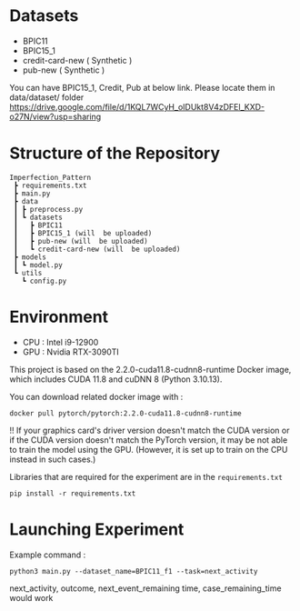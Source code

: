 # Datasets
+ BPIC11 
+ BPIC15_1 
+ credit-card-new ( Synthetic )
+ pub-new ( Synthetic )

You can have BPIC15_1, Credit, Pub at below link.
Please locate them in data/dataset/ folder
https://drive.google.com/file/d/1KQL7WCyH_oIDUkt8V4zDFEl_KXD-o27N/view?usp=sharing

# Structure of the Repository
``` 
Imperfection_Pattern
 ┣ requirements.txt
 ┣ main.py
 ┣ data
 ┃ ┣ preprocess.py
 ┃ ┗ datasets
 ┃   ┣ BPIC11
 ┃   ┣ BPIC15_1 (will  be uploaded)
 ┃   ┣ pub-new (will  be uploaded)
 ┃   ┗ credit-card-new (will  be uploaded)
 ┣ models
 ┃ ┗ model.py
 ┗ utils
   ┗ config.py
```

# Environment 

+ CPU : Intel i9-12900
+ GPU : Nvidia RTX-3090TI
  
This project is based on the 2.2.0-cuda11.8-cudnn8-runtime Docker image, which includes CUDA 11.8 and cuDNN 8 (Python 3.10.13).

You can download related docker image with :
```
docker pull pytorch/pytorch:2.2.0-cuda11.8-cudnn8-runtime
```
!! If your graphics card's driver version doesn't match the CUDA version or if the CUDA version doesn't match the PyTorch version, it may be not able to train the model using the GPU. 
(However, it is set up to train on the CPU instead in such cases.)

Libraries that are required for the experiment are in the ```requirements.txt```
```
pip install -r requirements.txt
```
# Launching Experiment


Example command : 
```
python3 main.py --dataset_name=BPIC11_f1 --task=next_activity
```

next_activity, outcome, next_event_remaining time, case_remaining_time would work

